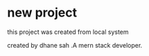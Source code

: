 # new project 
this project was created from local system

created by dhane sah .A mern stack developer.